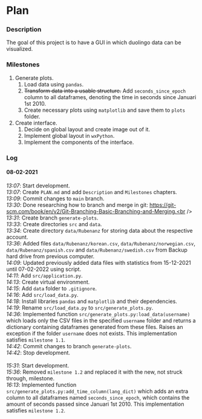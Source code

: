 # Plan

### Description
The goal of this project is to have a GUI in which duolingo data can be visualized.

### Milestones
1. Generate plots.
	1. Load data using `pandas`.
	2. <strike>Transform data into a usable structure.</strike> Add `seconds_since_epoch` column to all dataframes, denoting the time in seconds since Januari 1st 2010.
	3. Create necessary plots using `matplotlib` and save them to `plots` folder.
2. Create interface.
	1. Decide on global layout and create image out of it.
	2. Implement global layout in `wxPython`.
	3. Implement the components of the interface.

### Log
#### 08-02-2021
*13:07*: Start development.<br />
*13:07*: Create `PLAN.md` and add `Description` and `Milestones` chapters.<br />
*13:09*: Commit changes to `main` branch.<br />
*13:30*: Done researching how to branch and merge in git: https://git-scm.com/book/en/v2/Git-Branching-Basic-Branching-and-Merging.<br />
*13:31*: Create branch `generate-plots`.<br />
*13:33*: Create directories `src` and `data`.<br />
*13:34*: Create directory `data/Rubenanz` for storing data about the respective account.<br />
*13:36*: Added files `data/Rubenanz/korean.csv`, `data/Rubenanz/norwegian.csv`, `data/Rubenanz/spanish.csv` and `data/Rubenanz/swedish.csv` from Backup hard drive from previous computer.<br />
*14:09*: Updated previously added data files with statistics from 15-12-2021 until 07-02-2022 using script.<br />
*14:11*: Add `src/application.py`.<br />
*14:13*: Create virtual environment.<br />
*14:15*: Add `data` folder to `.gitignore`.<br />
*14:16*: Add `src/load_data.py`.<br />
*14:18*: Install libraries `pandas` and `matplotlib` and their dependencies.<br />
*14:19*: Rename `src/load_data.py` to `src/generate_plots.py`.<br />
*14:36*: Implemented function `src/generate_plots.py:load_data(username)` which loads only the CSV files in the specified `username` folder and returns a dictionary containing dataframes generated from these files. Raises an exception if the folder `username` does not exists. This implementation satisfies `milestone 1.1`.<br />
*14:42*: Commit changes to branch `generate-plots`.<br />
*14:42*: Stop development.<br /><br />
*15:31*: Start development.<br />
*15:36*: Removed `milestone 1.2` and replaced it with the new, not struck through, milestone.<br />
*16:13*: Implemented function `src/generate_plots.py:add_time_column(lang_dict)` which adds an extra column to all dataframes named `seconds_since_epoch`, which contains the amount of seconds passed since Januari 1st 2010. This implementation satisfies `milestone 1.2`.
